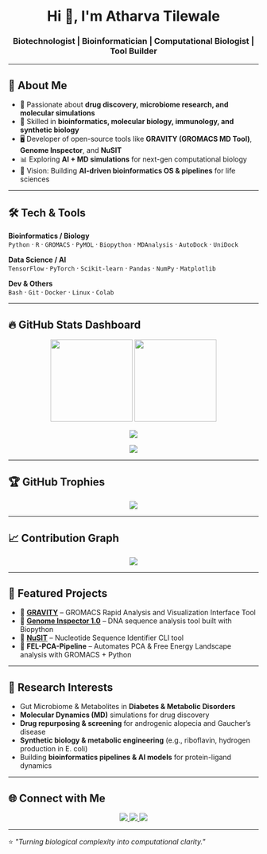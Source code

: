 <h1 align="center">Hi 👋, I'm Atharva Tilewale</h1>
<h3 align="center">Biotechnologist | Bioinformatician | Computational Biologist | Tool Builder</h3>

---

## 🚀 About Me
- 🔬 Passionate about **drug discovery, microbiome research, and molecular simulations**  
- 🧬 Skilled in **bioinformatics, molecular biology, immunology, and synthetic biology**  
- 🖥️ Developer of open-source tools like **GRAVITY (GROMACS MD Tool)**, **Genome Inspector**, and **NuSIT**  
- 📊 Exploring **AI + MD simulations** for next-gen computational biology  
- 🎯 Vision: Building **AI-driven bioinformatics OS & pipelines** for life sciences  

---

## 🛠️ Tech & Tools
**Bioinformatics / Biology**  
`Python` · `R` · `GROMACS` · `PyMOL` · `Biopython` · `MDAnalysis` · `AutoDock` · `UniDock`  

**Data Science / AI**  
`TensorFlow` · `PyTorch` · `Scikit-learn` · `Pandas` · `NumPy` · `Matplotlib`  

**Dev & Others**  
`Bash` · `Git` · `Docker` · `Linux` · `Colab`  

---

## 🔥 GitHub Stats Dashboard
<p align="center">
  <img src="https://github-readme-stats.vercel.app/api?username=AtharvaTilewale&show_icons=true&theme=radical&count_private=true" height="165" />
  <img src="https://github-readme-stats.vercel.app/api/top-langs/?username=AtharvaTilewale&layout=compact&theme=radical" height="165" />
</p>

<p align="center">
  <img src="https://github-readme-streak-stats.herokuapp.com?user=AtharvaTilewale&theme=radical&hide_border=true" />
</p>

<p align="center">
  <img src="https://github-profile-summary-cards.vercel.app/api/cards/profile-details?username=AtharvaTilewale&theme=radical" />
</p>

---

## 🏆 GitHub Trophies
<p align="center">
  <img src="https://github-profile-trophy.vercel.app/?username=AtharvaTilewale&theme=radical&margin-w=10&margin-h=10&column=7" />
</p>

---

## 📈 Contribution Graph
<p align="center">
  <img src="https://github-readme-activity-graph.vercel.app/graph?username=AtharvaTilewale&theme=redical&hide_border=true" />
</p>

---

## 🧩 Featured Projects
- 🔹 [**GRAVITY**](https://github.com/AtharvaTilewale) – GROMACS Rapid Analysis and Visualization Interface Tool  
- 🔹 [**Genome Inspector 1.0**](https://github.com/AtharvaTilewale) – DNA sequence analysis tool built with Biopython  
- 🔹 [**NuSIT**](https://github.com/AtharvaTilewale) – Nucleotide Sequence Identifier CLI tool  
- 🔹 **FEL-PCA-Pipeline** – Automates PCA & Free Energy Landscape analysis with GROMACS + Python  

---

## 📌 Research Interests
- Gut Microbiome & Metabolites in **Diabetes & Metabolic Disorders**  
- **Molecular Dynamics (MD)** simulations for drug discovery  
- **Drug repurposing & screening** for androgenic alopecia and Gaucher’s disease  
- **Synthetic biology & metabolic engineering** (e.g., riboflavin, hydrogen production in E. coli)  
- Building **bioinformatics pipelines & AI models** for protein-ligand dynamics  

---

## 🌐 Connect with Me
<p align="center">
  <a href="https://www.linkedin.com/in/atharva-tilewale" target="_blank">
    <img src="https://img.shields.io/badge/LinkedIn-0077B5.svg?style=for-the-badge&logo=linkedin&logoColor=white"/>
  </a>
  <a href="mailto:atharva.tilewale@example.com">
    <img src="https://img.shields.io/badge/Email-D14836.svg?style=for-the-badge&logo=gmail&logoColor=white"/>
  </a>
  <a href="https://github.com/AtharvaTilewale">
    <img src="https://img.shields.io/badge/GitHub-100000.svg?style=for-the-badge&logo=github&logoColor=white"/>
  </a>
</p>

---

⭐️ *"Turning biological complexity into computational clarity."*  
